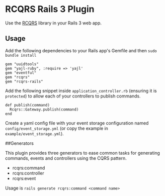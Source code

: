 # RCQRS Rails 3 Plugin

Use the [RCQRS](https://github.com/slashdotdash/rcqrs) library in your Rails 3 web app.

## Usage

Add the following dependencies to your Rails app's Gemfile and then `sudo bundle install`

    gem "uuidtools"
    gem "yajl-ruby", :require => 'yajl'
    gem "eventful"
    gem "rcqrs"
    gem "rcqrs-rails"

Add the following snippet inside `application_controller.rb` (ensuring it is `protected`) to allow each of your controllers to publish commands.

    def publish(command)
      Rcqrs::Gateway.publish(command)
    end

Create a yaml config file with your event storage configuration named `config/event_storage.yml` (or copy the example in `example/event_storage.yml`).

##Generators

This plugin provides three generators to ease common tasks for generating commands, events and controllers using the CQRS pattern.

* rcqrs:command
* rcqrs:controller
* rcqrs:event

Usage is `rails generate rcqrs:command <command name>`